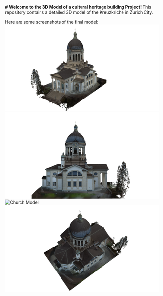 **# Welcome to the 3D Model of a cultural heritage building Project!**
This repository contains a detailed 3D model of the Kreuzkriche in Zurich City.

Here are some screenshots of the final model:
![Church Model](ModelScreenshots/Full_MODEL_V10.png)
![Church Model](ModelScreenshots/Full_MODEL_V10_2.png)
![Church Model](ModelScreenshots/Full_MODEL_V10_3.png)
![Church Model](ModelScreenshots/Full_MODEL_V10_4.png)


